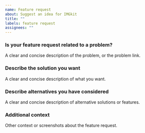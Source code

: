```yaml
---
name: Feature request
about: Suggest an idea for IMGkit
title: ""
labels: feature request
assignees: ""
---
```


### Is your feature request related to a problem?

A clear and concise description of the problem, or the problem link.

### Describe the solution you want

A clear and concise description of what you want.

### Describe alternatives you have considered

A clear and concise description of alternative solutions or features.

### Additional context

Other context or screenshots about the feature request.
